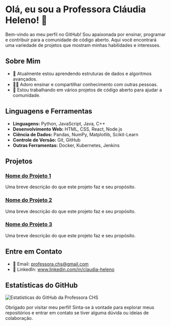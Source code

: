 # Olá, eu sou a Professora Cláudia Heleno! 👋

Bem-vindo ao meu perfil no GitHub! Sou apaixonada por ensinar, programar e contribuir para a comunidade de código aberto. Aqui você encontrará uma variedade de projetos que mostram minhas habilidades e interesses.

## Sobre Mim

- 🌱 Atualmente estou aprendendo estruturas de dados e algoritmos avançados.
- 👨‍🏫 Adoro ensinar e compartilhar conhecimento com outras pessoas.
- 🔭 Estou trabalhando em vários projetos de código aberto para ajudar a comunidade.


## Linguagens e Ferramentas

- **Linguagens:** Python, JavaScript, Java, C++
- **Desenvolvimento Web:** HTML, CSS, React, Node.js
- **Ciência de Dados:** Pandas, NumPy, Matplotlib, Scikit-Learn
- **Controle de Versão:** Git, GitHub
- **Outras Ferramentas:** Docker, Kubernetes, Jenkins

## Projetos

### [Nome do Projeto 1](https://github.com/professora-chs/nome-do-projeto-1)
Uma breve descrição do que este projeto faz e seu propósito.

### [Nome do Projeto 2](https://github.com/professora-chs/nome-do-projeto-2)
Uma breve descrição do que este projeto faz e seu propósito.

### [Nome do Projeto 3](https://github.com/professora-chs/nome-do-projeto-3)
Uma breve descrição do que este projeto faz e seu propósito.

## Entre em Contato

- 📧 Email: professora.chs@gmail.com
- 💼 LinkedIn: www.linkedin.com/in/claudia-heleno


## Estatísticas do GitHub

![Estatísticas do GitHub da Professora CHS](https://github-readme-stats.vercel.app/api?username=professora-chs&show_icons=true&theme=radical)

Obrigado por visitar meu perfil! Sinta-se à vontade para explorar meus repositórios e entrar em contato se tiver alguma dúvida ou ideias de colaboração.
